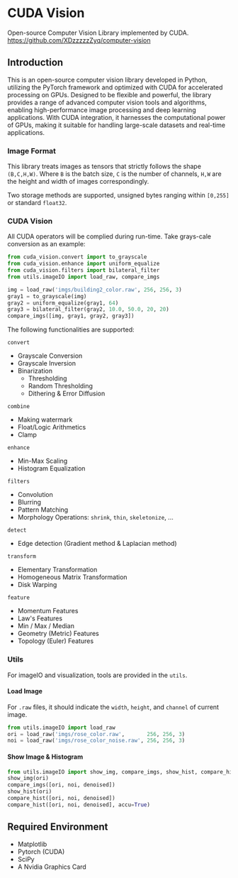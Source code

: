 # CUDA Vision
Open-source Computer Vision Library implemented by CUDA. https://github.com/XDzzzzzZyq/computer-vision

## Introduction

This is an open-source computer vision library developed in Python, utilizing the PyTorch framework and optimized with CUDA for accelerated processing on GPUs. Designed to be flexible and powerful, the library provides a range of advanced computer vision tools and algorithms, enabling high-performance image processing and deep learning applications. With CUDA integration, it harnesses the computational power of GPUs, making it suitable for handling large-scale datasets and real-time applications. 

### Image Format
This library treats images as tensors that strictly follows the shape ```(B,C,H,W)```. Where ```B``` is the batch size, 
```C``` is the number of channels, ```H,W``` are the height and width of images correspondingly.

Two storage methods are supported, unsigned bytes ranging within ```[0,255]``` or standard ```float32```.

### CUDA Vision

All CUDA operators will be complied during run-time. Take grays-cale conversion as an example:

```python
from cuda_vision.convert import to_grayscale
from cuda_vision.enhance import uniform_equalize
from cuda_vision.filters import bilateral_filter
from utils.imageIO import load_raw, compare_imgs

img = load_raw('imgs/building2_color.raw', 256, 256, 3)
gray1 = to_grayscale(img)
gray2 = uniform_equalize(gray1, 64)
gray3 = bilateral_filter(gray2, 10.0, 50.0, 20, 20)
compare_imgs([img, gray1, gray2, gray3])
```

The following functionalities are supported:

`convert`

- Grayscale Conversion
- Grayscale Inversion
- Binarization
  - Thresholding
  - Random Thresholding
  - Dithering & Error Diffusion

`combine`

- Making watermark
- Float/Logic Arithmetics
- Clamp

`enhance`

- Min-Max Scaling
- Histogram Equalization

`filters`

- Convolution
- Blurring
- Pattern Matching
- Morphology Operations: ```shrink```, ```thin```, ```skeletonize```, ...

`detect`

- Edge detection (Gradient method & Laplacian method)

`transform`

- Elementary Transformation
- Homogeneous Matrix Transformation
- Disk Warping

`feature`

- Momentum Features
- Law's Features
- Min / Max / Median
- Geometry (Metric) Features
- Topology (Euler) Features

### Utils

For imageIO and visualization, tools are provided in the ```utils```.

#### Load Image
For ```.raw``` files, it should indicate the ```width```, ```height```, and ```channel``` of current image.
```python
from utils.imageIO import load_raw
ori = load_raw('imgs/rose_color.raw',       256, 256, 3)
noi = load_raw('imgs/rose_color_noise.raw', 256, 256, 3)
```

#### Show Image & Histogram
```python
from utils.imageIO import show_img, compare_imgs, show_hist, compare_hist
show_img(ori)
compare_imgs([ori, noi, denoised])
show_hist(ori)
compare_hist([ori, noi, denoised])
compare_hist([ori, noi, denoised], accu=True)
```



## Required Environment

- Matplotlib
- Pytorch (CUDA)
- SciPy
- A Nvidia Graphics Card
